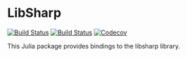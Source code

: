 # LibSharp

[![Build Status](https://travis-ci.com/ziotom78/LibSharp.jl.svg?branch=master)](https://travis-ci.com/ziotom78/LibSharp.jl)
[![Build Status](https://ci.appveyor.com/api/projects/status/github/ziotom78/LibSharp.jl?svg=true)](https://ci.appveyor.com/project/ziotom78/LibSharp-jl)
[![Codecov](https://codecov.io/gh/ziotom78/LibSharp.jl/branch/master/graph/badge.svg)](https://codecov.io/gh/ziotom78/LibSharp.jl)

This Julia package provides bindings to the libsharp library.
